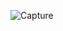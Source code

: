 ![Capture](https://user-images.githubusercontent.com/33928040/75415389-7e098e80-5951-11ea-8673-d7642adb58e4.PNG)
